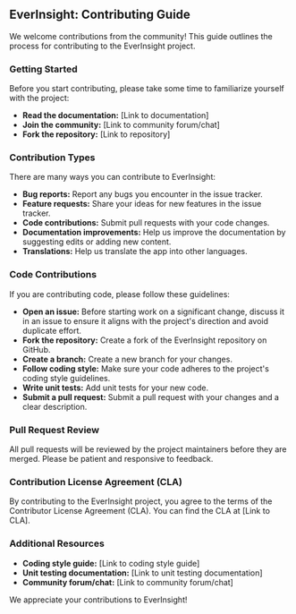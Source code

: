 ## EverInsight: Contributing Guide

We welcome contributions from the community! This guide outlines the process for contributing to the EverInsight project.

### Getting Started

Before you start contributing, please take some time to familiarize yourself with the project:

* **Read the documentation:** [Link to documentation]
* **Join the community:** [Link to community forum/chat]
* **Fork the repository:** [Link to repository]

### Contribution Types

There are many ways you can contribute to EverInsight:

* **Bug reports:** Report any bugs you encounter in the issue tracker.
* **Feature requests:** Share your ideas for new features in the issue tracker.
* **Code contributions:** Submit pull requests with your code changes.
* **Documentation improvements:** Help us improve the documentation by suggesting edits or adding new content.
* **Translations:** Help us translate the app into other languages.

### Code Contributions

If you are contributing code, please follow these guidelines:

* **Open an issue:** Before starting work on a significant change, discuss it in an issue to ensure it aligns with the project's direction and avoid duplicate effort.
* **Fork the repository:** Create a fork of the EverInsight repository on GitHub.
* **Create a branch:** Create a new branch for your changes.
* **Follow coding style:** Make sure your code adheres to the project's coding style guidelines.
* **Write unit tests:** Add unit tests for your new code.
* **Submit a pull request:** Submit a pull request with your changes and a clear description.

### Pull Request Review

All pull requests will be reviewed by the project maintainers before they are merged. Please be patient and responsive to feedback.

### Contribution License Agreement (CLA)

By contributing to the EverInsight project, you agree to the terms of the Contributor License Agreement (CLA). You can find the CLA at [Link to CLA].

### Additional Resources

* **Coding style guide:** [Link to coding style guide]
* **Unit testing documentation:** [Link to unit testing documentation]
* **Community forum/chat:** [Link to community forum/chat]

We appreciate your contributions to EverInsight!

